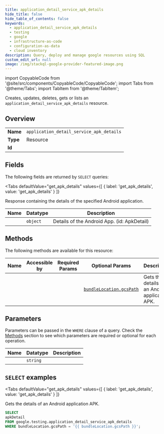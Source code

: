 ```yaml
--- 
title: application_detail_service_apk_details
hide_title: false
hide_table_of_contents: false
keywords:
  - application_detail_service_apk_details
  - testing
  - google
  - infrastructure-as-code
  - configuration-as-data
  - cloud inventory
description: Query, deploy and manage google resources using SQL
custom_edit_url: null
image: /img/stackql-google-provider-featured-image.png
---
```


import CopyableCode from '@site/src/components/CopyableCode/CopyableCode';
import Tabs from '@theme/Tabs';
import TabItem from '@theme/TabItem';

Creates, updates, deletes, gets or lists an <code>application_detail_service_apk_details</code> resource.

## Overview
<table><tbody>
<tr><td><b>Name</b></td><td><code>application_detail_service_apk_details</code></td></tr>
<tr><td><b>Type</b></td><td>Resource</td></tr>
<tr><td><b>Id</b></td><td><CopyableCode code="google.testing.application_detail_service_apk_details" /></td></tr>
</tbody></table>

## Fields

The following fields are returned by `SELECT` queries:

<Tabs
    defaultValue="get_apk_details"
    values={[
        { label: 'get_apk_details', value: 'get_apk_details' }
    ]}
>
<TabItem value="get_apk_details">

Response containing the details of the specified Android application.

<table>
<thead>
    <tr>
    <th>Name</th>
    <th>Datatype</th>
    <th>Description</th>
    </tr>
</thead>
<tbody>
<tr>
    <td><CopyableCode code="apkDetail" /></td>
    <td><code>object</code></td>
    <td>Details of the Android App. (id: ApkDetail)</td>
</tr>
</tbody>
</table>
</TabItem>
</Tabs>

## Methods

The following methods are available for this resource:

<table>
<thead>
    <tr>
    <th>Name</th>
    <th>Accessible by</th>
    <th>Required Params</th>
    <th>Optional Params</th>
    <th>Description</th>
    </tr>
</thead>
<tbody>
<tr>
    <td><a href="#get_apk_details"><CopyableCode code="get_apk_details" /></a></td>
    <td><CopyableCode code="select" /></td>
    <td></td>
    <td><a href="#parameter-bundleLocation.gcsPath"><code>bundleLocation.gcsPath</code></a></td>
    <td>Gets the details of an Android application APK.</td>
</tr>
</tbody>
</table>

## Parameters

Parameters can be passed in the `WHERE` clause of a query. Check the [Methods](#methods) section to see which parameters are required or optional for each operation.

<table>
<thead>
    <tr>
    <th>Name</th>
    <th>Datatype</th>
    <th>Description</th>
    </tr>
</thead>
<tbody>
<tr id="parameter-bundleLocation.gcsPath">
    <td><CopyableCode code="bundleLocation.gcsPath" /></td>
    <td><code>string</code></td>
    <td></td>
</tr>
</tbody>
</table>

## `SELECT` examples

<Tabs
    defaultValue="get_apk_details"
    values={[
        { label: 'get_apk_details', value: 'get_apk_details' }
    ]}
>
<TabItem value="get_apk_details">

Gets the details of an Android application APK.

```sql
SELECT
apkDetail
FROM google.testing.application_detail_service_apk_details
WHERE bundleLocation.gcsPath = '{{ bundleLocation.gcsPath }}';
```
</TabItem>
</Tabs>
